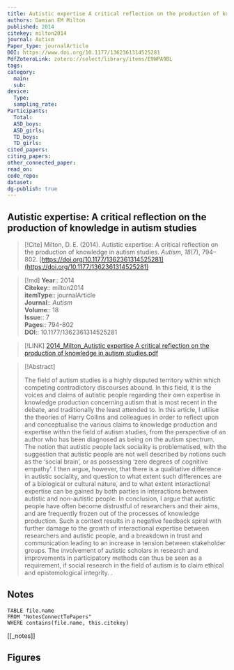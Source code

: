 ```yaml
---
title: Autistic expertise A critical reflection on the production of knowledge in autism studies
authors: Damian EM Milton
published: 2014
citekey: milton2014
journal: Autism
Paper_type: journalArticle
DOI: https://www.doi.org/10.1177/1362361314525281
PdfZoteroLink: zotero://select/library/items/E9WPA9BL
tags: 
category:
  main: 
  sub: 
device:
  Type: 
  sampling_rate: 
Participants:
  Total: 
  ASD_boys: 
  ASD_girls: 
  TD_boys: 
  TD_girls: 
cited_papers: 
citing_papers: 
other_connected_paper: 
read_on: 
code_repo: 
dataset: 
dg-publish: true
---
```


## Autistic expertise: A critical reflection on the production of knowledge in autism studies

> [!Cite]
> Milton, D. E. (2014). Autistic expertise: A critical reflection on the production of knowledge in autism studies. _Autism_, _18_(7), 794–802. [https://doi.org/10.1177/1362361314525281](https://doi.org/10.1177/1362361314525281)


>[!md]
> **Year**:: 2014   
> **Citekey**:: milton2014  
> **itemType**:: journalArticle  
> **Journal**:: *Autism*  
> **Volume**:: 18  
> **Issue**:: 7   
> **Pages**:: 794-802  
> **DOI**:: 10.1177/1362361314525281    

> [!LINK] 
> [2014_Milton_Autistic expertise A critical reflection on the production of knowledge in autism studies.pdf](zotero://select/library/items/GG63UZ8N)

> [!Abstract]
>
> The field of autism studies is a highly disputed territory within which competing contradictory discourses abound. In this field, it is the voices and claims of autistic people regarding their own expertise in knowledge production concerning autism that is most recent in the debate, and traditionally the least attended to. In this article, I utilise the theories of Harry Collins and colleagues in order to reflect upon and conceptualise the various claims to knowledge production and expertise within the field of autism studies, from the perspective of an author who has been diagnosed as being on the autism spectrum. The notion that autistic people lack sociality is problematised, with the suggestion that autistic people are not well described by notions such as the ‘social brain’, or as possessing ‘zero degrees of cognitive empathy’. I then argue, however, that there is a qualitative difference in autistic sociality, and question to what extent such differences are of a biological or cultural nature, and to what extent interactional expertise can be gained by both parties in interactions between autistic and non-autistic people. In conclusion, I argue that autistic people have often become distrustful of researchers and their aims, and are frequently frozen out of the processes of knowledge production. Such a context results in a negative feedback spiral with further damage to the growth of interactional expertise between researchers and autistic people, and a breakdown in trust and communication leading to an increase in tension between stakeholder groups. The involvement of autistic scholars in research and improvements in participatory methods can thus be seen as a requirement, if social research in the field of autism is to claim ethical and epistemological integrity.
>.
> 


## Notes

```dataview 
TABLE file.name 
FROM "NotesConnectToPapers" 
WHERE contains(file.name, this.citekey)
```

[[_notes]]

## Figures


